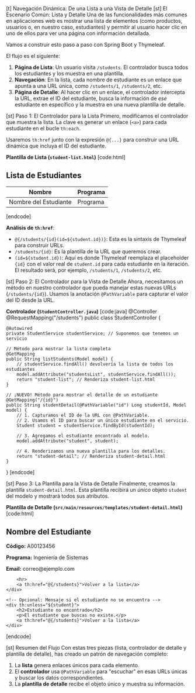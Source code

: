 [t] Navegación Dinámica: De una Lista a una Vista de Detalle
[st] El Escenario Común: Lista y Detalle
Una de las funcionalidades más comunes en aplicaciones web es mostrar una lista de elementos (como productos, usuarios o, en nuestro caso, estudiantes) y permitir al usuario hacer clic en uno de ellos para ver una página con información detallada.

Vamos a construir esto paso a paso con Spring Boot y Thymeleaf.

El flujo es el siguiente:
1.  **Página de Lista**: Un usuario visita `/students`. El controlador busca todos los estudiantes y los muestra en una plantilla.
2.  **Navegación**: En la lista, cada nombre de estudiante es un enlace que apunta a una URL única, como `/students/1`, `/students/2`, etc.
3.  **Página de Detalle**: Al hacer clic en un enlace, el controlador intercepta la URL, extrae el ID del estudiante, busca la información de *ese* estudiante en específico y la muestra en una nueva plantilla de detalle.

[st] Paso 1: El Controlador para la Lista
Primero, modificamos el controlador que muestra la lista. La clave es generar un enlace (`<a>`) para cada estudiante en el bucle `th:each`.

Usaremos `th:href` junto con la expresión `@{...}` para construir una URL dinámica que incluya el ID del estudiante.

**Plantilla de Lista (`student-list.html`)**
[code:html]
<!DOCTYPE html>
<html xmlns:th="http://www.thymeleaf.org">
<head>
    <title>Lista de Estudiantes</title>
</head>
<body>
    <h2>Lista de Estudiantes</h2>
    <table>
        <thead>
            <tr>
                <th>Nombre</th>
                <th>Programa</th>
            </tr>
        </thead>
        <tbody>
            <!-- Iteramos sobre la lista de estudiantes -->
            <tr th:each="student : ${studentsList}">
                <td>
                    <!-- Creamos un enlace dinámico a la página de detalle -->
                    <a th:href="@{/students/{id}(id=${student.id})}" th:text="${student.name}">
                        Nombre del Estudiante
                    </a>
                </td>
                <td th:text="${student.program}">Programa</td>
            </tr>
        </tbody>
    </table>
</body>
</html>
[endcode]

**Análisis de `th:href`**:
- `@{/students/{id}(id=${student.id})}`: Esta es la sintaxis de Thymeleaf para construir URLs.
- `/students/{id}`: Es la plantilla de la URL que queremos crear.
- `(id=${student.id})`: Aquí es donde Thymeleaf reemplaza el placeholder `{id}` con el valor real de `student.id` para cada estudiante en la iteración. El resultado será, por ejemplo, `/students/1`, `/students/2`, etc.

[st] Paso 2: El Controlador para la Vista de Detalle
Ahora, necesitamos un método en nuestro controlador que pueda manejar estas nuevas URLs (`/students/{id}`). Usamos la anotación `@PathVariable` para capturar el valor del ID desde la URL.

**Controlador (`StudentController.java`)**
[code:java]
@Controller
@RequestMapping("/students")
public class StudentController {

    @Autowired
    private StudentService studentService; // Suponemos que tenemos un servicio

    // Método para mostrar la lista completa
    @GetMapping
    public String listStudents(Model model) {
        // studentService.findAll() devolvería la lista de todos los estudiantes
        model.addAttribute("studentsList", studentService.findAll());
        return "student-list"; // Renderiza student-list.html
    }

    // ¡NUEVO! Método para mostrar el detalle de un estudiante
    @GetMapping("/{id}")
    public String studentDetail(@PathVariable("id") Long studentId, Model model) {
        // 1. Capturamos el ID de la URL con @PathVariable.
        // 2. Usamos el ID para buscar un único estudiante en el servicio.
        Student student = studentService.findById(studentId);
        
        // 3. Agregamos el estudiante encontrado al modelo.
        model.addAttribute("student", student);
        
        // 4. Renderizamos una nueva plantilla para los detalles.
        return "student-detail"; // Renderiza student-detail.html
    }
}
[endcode]

[st] Paso 3: La Plantilla para la Vista de Detalle
Finalmente, creamos la plantilla `student-detail.html`. Esta plantilla recibirá un *único* objeto `student` del modelo y mostrará todos sus atributos.

**Plantilla de Detalle (`src/main/resources/templates/student-detail.html`)**
[code:html]
<!DOCTYPE html>
<html xmlns:th="http://www.thymeleaf.org">
<head>
    <title>Detalle del Estudiante</title>
</head>
<body>
    <!-- Verificamos si el estudiante existe para evitar errores -->
    <div th:if="${student}">
        <h2 th:text="${student.name}">Nombre del Estudiante</h2>
        <p>
            <strong>Código:</strong>
            <span th:text="${student.code}">A00123456</span>
        </p>
        <p>
            <strong>Programa:</strong>
            <span th:text="${student.program}">Ingeniería de Sistemas</span>
        </p>
        <p>
            <strong>Email:</strong>
            <span th:text="${student.email}">correo@ejemplo.com</span>
        </p>
        <!-- Puedes agregar más campos aquí -->
        
        <hr>
        <a th:href="@{/students}">Volver a la lista</a>
    </div>

    <!-- Opcional: Mensaje si el estudiante no se encuentra -->
    <div th:unless="${student}">
        <h2>Estudiante no encontrado</h2>
        <p>El estudiante que buscas no existe.</p>
        <a th:href="@{/students}">Volver a la lista</a>
    </div>
</body>
</html>
[endcode]

[st] Resumen del Flujo
Con estas tres piezas (lista, controlador de detalle y plantilla de detalle), has creado un patrón de navegación completo:
1.  La **lista** genera enlaces únicos para cada elemento.
2.  El **controlador** usa `@PathVariable` para "escuchar" en esas URLs únicas y buscar los datos correspondientes.
3.  La **plantilla de detalle** recibe el objeto único y muestra su información.
